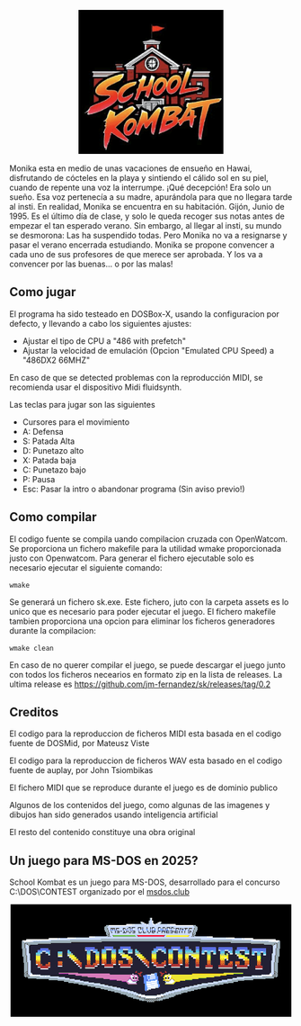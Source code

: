 
<p align="center" width="100%">
    <img src="https://raw.githubusercontent.com/jm-fernandez/sk/refs/heads/main/assets/intro/sk_logo.bmp"> 
</p>


Monika esta en medio de unas vacaciones de ensueño en Hawai, disfrutando de cócteles en la playa y sintiendo el cálido sol en su piel, cuando de repente una voz la interrumpe. ¡Qué decepción! Era solo un sueño. Esa voz pertenecía a su madre, apurándola para que no llegara tarde al insti. En realidad, Monika se encuentra en su habitación. Gijón, Junio de 1995. Es el último día de clase, y solo le queda recoger sus notas antes de empezar el tan esperado verano. Sin embargo, al llegar al insti, su mundo se desmorona: Las ha suspendido todas. Pero Monika no va a resignarse y pasar el verano encerrada estudiando. Monika se propone convencer a cada uno de sus profesores de que merece ser aprobada. Y los va a convencer por las buenas... o por las malas!

## Como jugar
El programa ha sido testeado en DOSBox-X, usando la configuracion por defecto, y llevando a cabo los siguientes ajustes:
   - Ajustar el tipo de CPU a "486 with prefetch"
   - Ajustar la velocidad de emulación (Opcion "Emulated CPU Speed) a "486DX2 66MHZ"

En caso de que se detected problemas con la reproducción MIDI, se recomienda usar el dispositivo Midi fluidsynth.

Las teclas para jugar son las siguientes
   - Cursores para el movimiento 
   - A: Defensa
   - S: Patada Alta
   - D: Punetazo alto
   - X: Patada baja
   - C: Punetazo bajo
   - P: Pausa
   - Esc: Pasar la intro o abandonar programa (Sin aviso previo!)


## Como compilar
El codigo fuente se compila uando compilacion cruzada con OpenWatcom. Se proporciona un fichero makefile para la utilidad wmake proporcionada justo con Openwatcom. Para generar el fichero ejecutable solo es necesario ejecutar el siguiente comando:

```
wmake
``` 

Se generará un fichero sk.exe. Este fichero, juto con la carpeta assets es lo unico que es necesario para poder ejecutar el juego. El fichero makefile tambien proporciona una opcion para eliminar los ficheros generadores durante la compilacion:

```
wmake clean
``` 

En caso de no querer compilar el juego, se puede descargar el juego junto con todos los ficheros necearios en formato zip en la lista de releases. La ultima release es https://github.com/jm-fernandez/sk/releases/tag/0.2

## Creditos
El codigo para la reproduccion de ficheros MIDI esta basada en el codigo fuente de DOSMid, por Mateusz Viste

El codigo para la reproduccion de ficheros WAV esta basado en el codigo fuente de auplay, por John Tsiombikas

El fichero MIDI que se reproduce durante el juego es de dominio publico

Algunos de los contenidos del juego, como algunas de las imagenes y dibujos han sido generados usando inteligencia artificial

El resto del contenido constituye una obra original

## Un juego para MS-DOS en 2025?
School Kombat es un juego para MS-DOS, desarrollado para el concurso C:\DOS\CONTEST organizado por el [msdos.club](https://msdos.club/)

<p align="center" width="100%">
    <img src="https://raw.githubusercontent.com/jm-fernandez/sk/refs/heads/main/assets/intro/logoc.bmp"> 
</p>
